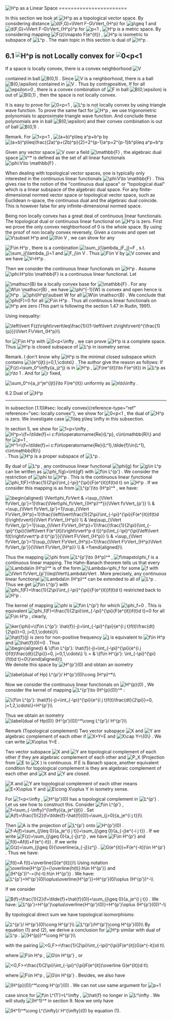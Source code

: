 
<img src="https://www.zhihu.com/equation?tex=H^p" alt="H^p" class="ee_img tr_noresize" eeimg="1">
 as a Linear Space
=======================

In this section we look at 
<img src="https://www.zhihu.com/equation?tex=H^p" alt="H^p" class="ee_img tr_noresize" eeimg="1">
 as a topological vector space. By
considering distance 
<img src="https://www.zhihu.com/equation?tex=d(F,G)=\lVert F-G\rVert_{H^p}" alt="d(F,G)=\lVert F-G\rVert_{H^p}" class="ee_img tr_noresize" eeimg="1">
 for 
<img src="https://www.zhihu.com/equation?tex=p\geq 1" alt="p\geq 1" class="ee_img tr_noresize" eeimg="1">
 and
<img src="https://www.zhihu.com/equation?tex=d(F,G)=\lVert F-G\rVert_{H^p}^p" alt="d(F,G)=\lVert F-G\rVert_{H^p}^p" class="ee_img tr_noresize" eeimg="1">
 for 
<img src="https://www.zhihu.com/equation?tex=p<1" alt="p<1" class="ee_img tr_noresize" eeimg="1">
, 
<img src="https://www.zhihu.com/equation?tex=H^p" alt="H^p" class="ee_img tr_noresize" eeimg="1">
 is a metric space. By
considering mapping 
<img src="https://www.zhihu.com/equation?tex=F(z)\mapsto F(e^{it})" alt="F(z)\mapsto F(e^{it})" class="ee_img tr_noresize" eeimg="1">
, 
<img src="https://www.zhihu.com/equation?tex=H^p" alt="H^p" class="ee_img tr_noresize" eeimg="1">
 is isometric to
subspace of 
<img src="https://www.zhihu.com/equation?tex=L^p" alt="L^p" class="ee_img tr_noresize" eeimg="1">
. The main topic in this section is dual of 
<img src="https://www.zhihu.com/equation?tex=H^p" alt="H^p" class="ee_img tr_noresize" eeimg="1">
.


6.1 <img src="https://www.zhihu.com/equation?tex=H^p" alt="H^p" class="ee_img tr_noresize" eeimg="1">
 is not Locally convex for 
<img src="https://www.zhihu.com/equation?tex=0<p<1" alt="0<p<1" class="ee_img tr_noresize" eeimg="1">
---------------------------------------

If a space is locally convex, there is a convex neighborhood 
<img src="https://www.zhihu.com/equation?tex=V" alt="V" class="ee_img tr_noresize" eeimg="1">

contained in ball 
<img src="https://www.zhihu.com/equation?tex=B(0,1)" alt="B(0,1)" class="ee_img tr_noresize" eeimg="1">
. Since 
<img src="https://www.zhihu.com/equation?tex=V" alt="V" class="ee_img tr_noresize" eeimg="1">
 is a neighborhood, there is a ball
<img src="https://www.zhihu.com/equation?tex=B(0,\epsilon)" alt="B(0,\epsilon)" class="ee_img tr_noresize" eeimg="1">
 contained in 
<img src="https://www.zhihu.com/equation?tex=V" alt="V" class="ee_img tr_noresize" eeimg="1">
. Thus by contrapositive, If for all
<img src="https://www.zhihu.com/equation?tex=\epsilon>0" alt="\epsilon>0" class="ee_img tr_noresize" eeimg="1">
, there is a convex combination of 
<img src="https://www.zhihu.com/equation?tex=F" alt="F" class="ee_img tr_noresize" eeimg="1">
 in ball
<img src="https://www.zhihu.com/equation?tex=B(0,\epsilon)" alt="B(0,\epsilon)" class="ee_img tr_noresize" eeimg="1">
 is out of 
<img src="https://www.zhihu.com/equation?tex=B(0,1)" alt="B(0,1)" class="ee_img tr_noresize" eeimg="1">
, then the space is not locally
convex.

It is easy to prove for 
<img src="https://www.zhihu.com/equation?tex=0<p<1" alt="0<p<1" class="ee_img tr_noresize" eeimg="1">
, 
<img src="https://www.zhihu.com/equation?tex=L^p" alt="L^p" class="ee_img tr_noresize" eeimg="1">
 is not locally convex by using
triangle wave function. To prove the same fact for 
<img src="https://www.zhihu.com/equation?tex=H^p" alt="H^p" class="ee_img tr_noresize" eeimg="1">
, we use
trigonometric polynomials to approximate triangle wave function. And
conclude these polynomials are in ball 
<img src="https://www.zhihu.com/equation?tex=B(0,\epsilon)" alt="B(0,\epsilon)" class="ee_img tr_noresize" eeimg="1">
 and their convex
combination is out of ball 
<img src="https://www.zhihu.com/equation?tex=B(0,1)" alt="B(0,1)" class="ee_img tr_noresize" eeimg="1">
.

Remark. For 
<img src="https://www.zhihu.com/equation?tex=1<p<1" alt="1<p<1" class="ee_img tr_noresize" eeimg="1">
, 
<img src="https://www.zhihu.com/equation?tex=(a+b)^p\leq a^p+b^p" alt="(a+b)^p\leq a^p+b^p" class="ee_img tr_noresize" eeimg="1">
 by
<img src="https://www.zhihu.com/equation?tex=(a+b)^p\leq\frac{(2a)^p+(2b)^p}{2}=2^{p-1}a^p+2^{p-1}b^p\leq a^p+b^p" alt="(a+b)^p\leq\frac{(2a)^p+(2b)^p}{2}=2^{p-1}a^p+2^{p-1}b^p\leq a^p+b^p" class="ee_img tr_noresize" eeimg="1">


Given any vector space 
<img src="https://www.zhihu.com/equation?tex=V" alt="V" class="ee_img tr_noresize" eeimg="1">
 over a field 
<img src="https://www.zhihu.com/equation?tex=\mathbb{F}" alt="\mathbb{F}" class="ee_img tr_noresize" eeimg="1">
, the algebraic dual
space 
<img src="https://www.zhihu.com/equation?tex=V^*" alt="V^*" class="ee_img tr_noresize" eeimg="1">
 is defined as the set of all linear functionals
<img src="https://www.zhihu.com/equation?tex=\phi:V\to \mathbb{F}" alt="\phi:V\to \mathbb{F}" class="ee_img tr_noresize" eeimg="1">
.

When dealing with topological vector spaces, one is typically only
interested in the continuous linear functionals 
<img src="https://www.zhihu.com/equation?tex=\phi:V\to \mathbb{F}" alt="\phi:V\to \mathbb{F}" class="ee_img tr_noresize" eeimg="1">
.
This gives rise to the notion of the \"continuous dual space\" or
\"topological dual\" which is a linear subspace of the algebraic dual
space. For any finite-dimensional normed vector space or topological
vector space, such as Euclidean n-space, the continuous dual and the
algebraic dual coincide. This is however false for any
infinite-dimensional normed space.

Being non locally convex has a great deal of continuous linear
functionals. The topological dual or continuous linear functional on
<img src="https://www.zhihu.com/equation?tex=H^p" alt="H^p" class="ee_img tr_noresize" eeimg="1">
 is zero. First we prove the only convex neighborhood of 0 is the
whole space. By using the proof of non locally convex reversely, Given a
convex and open set 
<img src="https://www.zhihu.com/equation?tex=V\subset H^p" alt="V\subset H^p" class="ee_img tr_noresize" eeimg="1">
 and 
<img src="https://www.zhihu.com/equation?tex=0\in V" alt="0\in V" class="ee_img tr_noresize" eeimg="1">
, we can show for any

<img src="https://www.zhihu.com/equation?tex=F\in H^p" alt="F\in H^p" class="ee_img tr_noresize" eeimg="1">
, there is a combination 
<img src="https://www.zhihu.com/equation?tex=\sum_j{\lambda_jF_j}=F" alt="\sum_j{\lambda_jF_j}=F" class="ee_img tr_noresize" eeimg="1">
, s.t.

<img src="https://www.zhihu.com/equation?tex=\sum_j{\lambda_j}=1" alt="\sum_j{\lambda_j}=1" class="ee_img tr_noresize" eeimg="1">
 and 
<img src="https://www.zhihu.com/equation?tex=F_j\in V" alt="F_j\in V" class="ee_img tr_noresize" eeimg="1">
. Thus 
<img src="https://www.zhihu.com/equation?tex=F\in V" alt="F\in V" class="ee_img tr_noresize" eeimg="1">
 by 
<img src="https://www.zhihu.com/equation?tex=V" alt="V" class="ee_img tr_noresize" eeimg="1">
 convex and we
have 
<img src="https://www.zhihu.com/equation?tex=V=H^p" alt="V=H^p" class="ee_img tr_noresize" eeimg="1">
.

Then we consider the continuous linear functionals on 
<img src="https://www.zhihu.com/equation?tex=H^p" alt="H^p" class="ee_img tr_noresize" eeimg="1">
. Assume
<img src="https://www.zhihu.com/equation?tex=\phi:H^p\to \mathbb{F}" alt="\phi:H^p\to \mathbb{F}" class="ee_img tr_noresize" eeimg="1">
 is a continuous linear functional. Let

<img src="https://www.zhihu.com/equation?tex=\mathscr{B}" alt="\mathscr{B}" class="ee_img tr_noresize" eeimg="1">
 be a locally convex base for 
<img src="https://www.zhihu.com/equation?tex=\mathbb{F}" alt="\mathbb{F}" class="ee_img tr_noresize" eeimg="1">
. For any

<img src="https://www.zhihu.com/equation?tex=W\in \mathscr{B}" alt="W\in \mathscr{B}" class="ee_img tr_noresize" eeimg="1">
, we have 
<img src="https://www.zhihu.com/equation?tex=\phi^{-1}(W)" alt="\phi^{-1}(W)" class="ee_img tr_noresize" eeimg="1">
 is convex and open hence is

<img src="https://www.zhihu.com/equation?tex=H^p" alt="H^p" class="ee_img tr_noresize" eeimg="1">
. 
<img src="https://www.zhihu.com/equation?tex=\phi(H^p)\subset W" alt="\phi(H^p)\subset W" class="ee_img tr_noresize" eeimg="1">
 for all 
<img src="https://www.zhihu.com/equation?tex=W\in \mathscr{B}" alt="W\in \mathscr{B}" class="ee_img tr_noresize" eeimg="1">
. We conclude that

<img src="https://www.zhihu.com/equation?tex=\phi(F)=0" alt="\phi(F)=0" class="ee_img tr_noresize" eeimg="1">
 for all 
<img src="https://www.zhihu.com/equation?tex=F\in H^p" alt="F\in H^p" class="ee_img tr_noresize" eeimg="1">
. Thus all continuous linear functionals
on 
<img src="https://www.zhihu.com/equation?tex=H^p" alt="H^p" class="ee_img tr_noresize" eeimg="1">
 are zero (This part is following the section 1.47 in Rudin,
1991).

Using inequality:

<img src="https://www.zhihu.com/equation?tex=\left\lvert F(z)\right\rvert\leq\frac{1}{(1-\left\lvert z\right\rvert)^{\frac{1}{p}}}\lVert F\rVert_{H^p}\\" alt="\left\lvert F(z)\right\rvert\leq\frac{1}{(1-\left\lvert z\right\rvert)^{\frac{1}{p}}}\lVert F\rVert_{H^p}\\" class="ee_img tr_noresize" eeimg="1">

for 
<img src="https://www.zhihu.com/equation?tex=F\in H^p" alt="F\in H^p" class="ee_img tr_noresize" eeimg="1">
 with 
<img src="https://www.zhihu.com/equation?tex=0<p<\infty" alt="0<p<\infty" class="ee_img tr_noresize" eeimg="1">
, we can prove 
<img src="https://www.zhihu.com/equation?tex=H^p" alt="H^p" class="ee_img tr_noresize" eeimg="1">
 is a complete
space. Thus 
<img src="https://www.zhihu.com/equation?tex=H^p" alt="H^p" class="ee_img tr_noresize" eeimg="1">
 is closed subspace of 
<img src="https://www.zhihu.com/equation?tex=L^p" alt="L^p" class="ee_img tr_noresize" eeimg="1">
 in isometry sense.

Remark. I don't know why 
<img src="https://www.zhihu.com/equation?tex=H^p" alt="H^p" class="ee_img tr_noresize" eeimg="1">
 is the minimal closed subspace which contains
<img src="https://www.zhihu.com/equation?tex=\{e^{ijt}:j=0,1,\cdots\}" alt="\{e^{ijt}:j=0,1,\cdots\}" class="ee_img tr_noresize" eeimg="1">
. The author give the reason as follows: If
<img src="https://www.zhihu.com/equation?tex=F(z)=\sum_0^\infty{a_jz^j}" alt="F(z)=\sum_0^\infty{a_jz^j}" class="ee_img tr_noresize" eeimg="1">
 is in 
<img src="https://www.zhihu.com/equation?tex=H^p" alt="H^p" class="ee_img tr_noresize" eeimg="1">
, 
<img src="https://www.zhihu.com/equation?tex=F(re^{it})\to F(e^{it})" alt="F(re^{it})\to F(e^{it})" class="ee_img tr_noresize" eeimg="1">
 in
<img src="https://www.zhihu.com/equation?tex=L^p" alt="L^p" class="ee_img tr_noresize" eeimg="1">
 as 
<img src="https://www.zhihu.com/equation?tex=r\to 1" alt="r\to 1" class="ee_img tr_noresize" eeimg="1">
. And for 
<img src="https://www.zhihu.com/equation?tex=r" alt="r" class="ee_img tr_noresize" eeimg="1">
 fixed,

<img src="https://www.zhihu.com/equation?tex=\sum_0^n{a_jr^je^{ijt}}\to F(re^{it})" alt="\sum_0^n{a_jr^je^{ijt}}\to F(re^{it})" class="ee_img tr_noresize" eeimg="1">
 uniformly as 
<img src="https://www.zhihu.com/equation?tex=n\to\infty" alt="n\to\infty" class="ee_img tr_noresize" eeimg="1">
.

6.2 Dual of 
<img src="https://www.zhihu.com/equation?tex=H^p" alt="H^p" class="ee_img tr_noresize" eeimg="1">

-------------

In subsection [1.1](#sec: locally convex){reference-type="ref"
reference="sec: locally convex"}, we show for 
<img src="https://www.zhihu.com/equation?tex=0<p<1" alt="0<p<1" class="ee_img tr_noresize" eeimg="1">
, the dual of 
<img src="https://www.zhihu.com/equation?tex=H^p" alt="H^p" class="ee_img tr_noresize" eeimg="1">
is zero. We investigate case 
<img src="https://www.zhihu.com/equation?tex=1\leq p\leq \infty" alt="1\leq p\leq \infty" class="ee_img tr_noresize" eeimg="1">
 in this subsection.

In section 5, we show for 
<img src="https://www.zhihu.com/equation?tex=1<p<\infty" alt="1<p<\infty" class="ee_img tr_noresize" eeimg="1">
,
<img src="https://www.zhihu.com/equation?tex=H^p=\{f+i\tilde{f}+i c:f\in\operatorname{Re}{L^p}, c\in\mathbb{R}\}" alt="H^p=\{f+i\tilde{f}+i c:f\in\operatorname{Re}{L^p}, c\in\mathbb{R}\}" class="ee_img tr_noresize" eeimg="1">
and for 
<img src="https://www.zhihu.com/equation?tex=p=1" alt="p=1" class="ee_img tr_noresize" eeimg="1">
,
<img src="https://www.zhihu.com/equation?tex=H^1=\{f+i\tilde{f}+i c:f\in\operatorname{Re}{L^1},\tilde{f}\in{L^1}, c\in\mathbb{R}\}" alt="H^1=\{f+i\tilde{f}+i c:f\in\operatorname{Re}{L^1},\tilde{f}\in{L^1}, c\in\mathbb{R}\}" class="ee_img tr_noresize" eeimg="1">
.
Thus 
<img src="https://www.zhihu.com/equation?tex=H^p" alt="H^p" class="ee_img tr_noresize" eeimg="1">
 is a proper subspace of 
<img src="https://www.zhihu.com/equation?tex=L^p" alt="L^p" class="ee_img tr_noresize" eeimg="1">
.

By dual of 
<img src="https://www.zhihu.com/equation?tex=L^p" alt="L^p" class="ee_img tr_noresize" eeimg="1">
, any continuous linear functional 
<img src="https://www.zhihu.com/equation?tex=\phi(g)" alt="\phi(g)" class="ee_img tr_noresize" eeimg="1">
 for
<img src="https://www.zhihu.com/equation?tex=g\in L^p" alt="g\in L^p" class="ee_img tr_noresize" eeimg="1">
 can be written as 
<img src="https://www.zhihu.com/equation?tex=\phi_f(g)=\int{gf}" alt="\phi_f(g)=\int{gf}" class="ee_img tr_noresize" eeimg="1">
 with 
<img src="https://www.zhihu.com/equation?tex=f\in L^{p'}" alt="f\in L^{p'}" class="ee_img tr_noresize" eeimg="1">
. We
consider the restriction of 
<img src="https://www.zhihu.com/equation?tex=\phi" alt="\phi" class="ee_img tr_noresize" eeimg="1">
 to 
<img src="https://www.zhihu.com/equation?tex=H^p" alt="H^p" class="ee_img tr_noresize" eeimg="1">
. This is the continuous
linear functional
<img src="https://www.zhihu.com/equation?tex=\phi_f(F)=\frac{1}{2\pi}\int_{-\pi}^{\pi}{F(e^{it})f(t)d t}" alt="\phi_f(F)=\frac{1}{2\pi}\int_{-\pi}^{\pi}{F(e^{it})f(t)d t}" class="ee_img tr_noresize" eeimg="1">
 on 
<img src="https://www.zhihu.com/equation?tex=H^p" alt="H^p" class="ee_img tr_noresize" eeimg="1">
.
If we consider this mapping is as from 
<img src="https://www.zhihu.com/equation?tex=L^{p'}\to (H^p)^*" alt="L^{p'}\to (H^p)^*" class="ee_img tr_noresize" eeimg="1">
, we have:

<img src="https://www.zhihu.com/equation?tex=\begin{aligned}
    \lVert\phi_f\rVert & =\sup_{\lVert f\rVert_{p'}=1}\frac{\lVert\phi_f\rVert_{(H^p)^*}}{\lVert f\rVert_{p'}}                                                                                                       \\
                  & =\sup_{\lVert f\rVert_{p'}=1}\sup_{\lVert F\rVert_{H^p}=1}\frac{\left\lvert\frac{1}{2\pi}\int_{-\pi}^{\pi}{F(e^{it})f(t)d t}\right\rvert}{\lVert F\rVert_{H^p}}                                               \\
                  & \leq\sup_{\lVert f\rVert_{p'}=1}\sup_{\lVert F\rVert_{H^p}=1}\frac{\frac{1}{2\pi}(\int_{-\pi}^{\pi}{\left\lvert F(e^{it})\right\rvert^p d t})^p(\int_{-\pi}^{\pi}\left\lvert f(t)\right\rvert^p d t)^{p'}}{\lVert F\rVert_{H^p}} \\
                  & =\sup_{\lVert f\rVert_{p'}=1}\sup_{\lVert F\rVert_{H^p}=1}\frac{\lVert F\rVert_{H^p}\lVert f\rVert_{p'}}{\lVert F\rVert_{H^p}}                                                                           \\
                  & =1\end{aligned}\\" alt="\begin{aligned}
    \lVert\phi_f\rVert & =\sup_{\lVert f\rVert_{p'}=1}\frac{\lVert\phi_f\rVert_{(H^p)^*}}{\lVert f\rVert_{p'}}                                                                                                       \\
                  & =\sup_{\lVert f\rVert_{p'}=1}\sup_{\lVert F\rVert_{H^p}=1}\frac{\left\lvert\frac{1}{2\pi}\int_{-\pi}^{\pi}{F(e^{it})f(t)d t}\right\rvert}{\lVert F\rVert_{H^p}}                                               \\
                  & \leq\sup_{\lVert f\rVert_{p'}=1}\sup_{\lVert F\rVert_{H^p}=1}\frac{\frac{1}{2\pi}(\int_{-\pi}^{\pi}{\left\lvert F(e^{it})\right\rvert^p d t})^p(\int_{-\pi}^{\pi}\left\lvert f(t)\right\rvert^p d t)^{p'}}{\lVert F\rVert_{H^p}} \\
                  & =\sup_{\lVert f\rVert_{p'}=1}\sup_{\lVert F\rVert_{H^p}=1}\frac{\lVert F\rVert_{H^p}\lVert f\rVert_{p'}}{\lVert F\rVert_{H^p}}                                                                           \\
                  & =1\end{aligned}\\" class="ee_img tr_noresize" eeimg="1">
 
 Thus the mapping 
<img src="https://www.zhihu.com/equation?tex=\phi" alt="\phi" class="ee_img tr_noresize" eeimg="1">
 from
<img src="https://www.zhihu.com/equation?tex=L^{p'}\to (H^p)^*" alt="L^{p'}\to (H^p)^*" class="ee_img tr_noresize" eeimg="1">
, 
<img src="https://www.zhihu.com/equation?tex=f\mapsto\phi_f" alt="f\mapsto\phi_f" class="ee_img tr_noresize" eeimg="1">
 is a continuous linear mapping.
The Hahn-Banach theorem tells us that every 
<img src="https://www.zhihu.com/equation?tex=\Lambda\in (H^p)^*" alt="\Lambda\in (H^p)^*" class="ee_img tr_noresize" eeimg="1">
 is of
the form 
<img src="https://www.zhihu.com/equation?tex=\Lambda=\phi_f" alt="\Lambda=\phi_f" class="ee_img tr_noresize" eeimg="1">
 for some 
<img src="https://www.zhihu.com/equation?tex=f" alt="f" class="ee_img tr_noresize" eeimg="1">
 with
<img src="https://www.zhihu.com/equation?tex=\lVert f\rVert_{p'}\leq\lVert\Lambda\rVert" alt="\lVert f\rVert_{p'}\leq\lVert\Lambda\rVert" class="ee_img tr_noresize" eeimg="1">
. More precisely, any
continuous linear functional 
<img src="https://www.zhihu.com/equation?tex=\Lambda\in (H^p)^*" alt="\Lambda\in (H^p)^*" class="ee_img tr_noresize" eeimg="1">
 can be extended to all
of 
<img src="https://www.zhihu.com/equation?tex=L^p" alt="L^p" class="ee_img tr_noresize" eeimg="1">
. Thus we get 
<img src="https://www.zhihu.com/equation?tex=f\in L^{p'}" alt="f\in L^{p'}" class="ee_img tr_noresize" eeimg="1">
 with
<img src="https://www.zhihu.com/equation?tex=\phi_f(F)=\frac{1}{2\pi}\int_{-\pi}^{\pi}{F(e^{it})f(t)d t}" alt="\phi_f(F)=\frac{1}{2\pi}\int_{-\pi}^{\pi}{F(e^{it})f(t)d t}" class="ee_img tr_noresize" eeimg="1">
 restricted
back to 
<img src="https://www.zhihu.com/equation?tex=H^p" alt="H^p" class="ee_img tr_noresize" eeimg="1">
.

The kernel of mapping 
<img src="https://www.zhihu.com/equation?tex=\phi" alt="\phi" class="ee_img tr_noresize" eeimg="1">
 is 
<img src="https://www.zhihu.com/equation?tex=f\in  L^{p'}" alt="f\in  L^{p'}" class="ee_img tr_noresize" eeimg="1">
 for which 
<img src="https://www.zhihu.com/equation?tex=\phi_f=0" alt="\phi_f=0" class="ee_img tr_noresize" eeimg="1">
.
This is equivalent
<img src="https://www.zhihu.com/equation?tex=\phi_f(F)=\frac{1}{2\pi}\int_{-\pi}^{\pi}{F(e^{it})f(t)d t}=0" alt="\phi_f(F)=\frac{1}{2\pi}\int_{-\pi}^{\pi}{F(e^{it})f(t)d t}=0" class="ee_img tr_noresize" eeimg="1">
 for all
<img src="https://www.zhihu.com/equation?tex=F\in H^p" alt="F\in H^p" class="ee_img tr_noresize" eeimg="1">
, clearly,

<img src="https://www.zhihu.com/equation?tex=\ker{\phi}=\{f\in L^{p'}: \hat{f}(-j)=\int_{-\pi}^{\pi}{e^{i j t}f(t)\frac{dt}{2\pi}}=0, j=0,1,\cdots\}\\" alt="\ker{\phi}=\{f\in L^{p'}: \hat{f}(-j)=\int_{-\pi}^{\pi}{e^{i j t}f(t)\frac{dt}{2\pi}}=0, j=0,1,\cdots\}\\" class="ee_img tr_noresize" eeimg="1">


<img src="https://www.zhihu.com/equation?tex=\hat{f}(j)" alt="\hat{f}(j)" class="ee_img tr_noresize" eeimg="1">
 is zero for non-positive frequency 
<img src="https://www.zhihu.com/equation?tex=j" alt="j" class="ee_img tr_noresize" eeimg="1">
 is equivalent to

<img src="https://www.zhihu.com/equation?tex=f\in H^p" alt="f\in H^p" class="ee_img tr_noresize" eeimg="1">
 and 
<img src="https://www.zhihu.com/equation?tex=\hat{f}(0)=0" alt="\hat{f}(0)=0" class="ee_img tr_noresize" eeimg="1">
. Thus 
<img src="https://www.zhihu.com/equation?tex=\begin{aligned}
      & \{f\in L^{p'}: \hat{f}(-j)=\int_{-\pi}^{\pi}{e^{i j t}f(t)\frac{dt}{2\pi}}=0, j=0,1,\cdots\} \\
    = & \{f\in H^{p'}: \int_{-\pi}^{\pi}{f(t)d t}=0\}\end{aligned}\\" alt="\begin{aligned}
      & \{f\in L^{p'}: \hat{f}(-j)=\int_{-\pi}^{\pi}{e^{i j t}f(t)\frac{dt}{2\pi}}=0, j=0,1,\cdots\} \\
    = & \{f\in H^{p'}: \int_{-\pi}^{\pi}{f(t)d t}=0\}\end{aligned}\\" class="ee_img tr_noresize" eeimg="1">
 We
denote this space by 
<img src="https://www.zhihu.com/equation?tex=H^{p'}(0)" alt="H^{p'}(0)" class="ee_img tr_noresize" eeimg="1">
 and obtain an isometry

<img src="https://www.zhihu.com/equation?tex=\label{dual of Hp}
    L^{p'}/ H^{p'}(0)\cong (H^p)^*\\" alt="\label{dual of Hp}
    L^{p'}/ H^{p'}(0)\cong (H^p)^*\\" class="ee_img tr_noresize" eeimg="1">
 
 Now we consider the continuous
linear functionals on 
<img src="https://www.zhihu.com/equation?tex=H^{p}(0)" alt="H^{p}(0)" class="ee_img tr_noresize" eeimg="1">
, We consider the kernel of mapping
<img src="https://www.zhihu.com/equation?tex=L^{p'}\to (H^{p}(0))^*" alt="L^{p'}\to (H^{p}(0))^*" class="ee_img tr_noresize" eeimg="1">
:

<img src="https://www.zhihu.com/equation?tex=\{f\in L^{p'}: \hat{f}(-j)=\int_{-\pi}^{\pi}{e^{i j t}f(t)\frac{dt}{2\pi}}=0, j=1,2,\cdots\}=H^{p'}\\" alt="\{f\in L^{p'}: \hat{f}(-j)=\int_{-\pi}^{\pi}{e^{i j t}f(t)\frac{dt}{2\pi}}=0, j=1,2,\cdots\}=H^{p'}\\" class="ee_img tr_noresize" eeimg="1">

Thus we obtain an isometry 
<img src="https://www.zhihu.com/equation?tex=\label{dual of Hp(0)}
    (H^{p'}(0))^*\cong L^{p'}/ H^{p'}\\" alt="\label{dual of Hp(0)}
    (H^{p'}(0))^*\cong L^{p'}/ H^{p'}\\" class="ee_img tr_noresize" eeimg="1">


Remark (Topological complement) Two vector subspace 
<img src="https://www.zhihu.com/equation?tex=X" alt="X" class="ee_img tr_noresize" eeimg="1">
 and 
<img src="https://www.zhihu.com/equation?tex=Y" alt="Y" class="ee_img tr_noresize" eeimg="1">
 are algebraic complement of each other
if 
<img src="https://www.zhihu.com/equation?tex=X+Y=E" alt="X+Y=E" class="ee_img tr_noresize" eeimg="1">
 and 
<img src="https://www.zhihu.com/equation?tex=X\cap Y=\{0\}" alt="X\cap Y=\{0\}" class="ee_img tr_noresize" eeimg="1">
. We can write 
<img src="https://www.zhihu.com/equation?tex=X\oplus Y=E" alt="X\oplus Y=E" class="ee_img tr_noresize" eeimg="1">
.

Two vector subspace 
<img src="https://www.zhihu.com/equation?tex=X" alt="X" class="ee_img tr_noresize" eeimg="1">
 and 
<img src="https://www.zhihu.com/equation?tex=Y" alt="Y" class="ee_img tr_noresize" eeimg="1">
 are topological complement of each other
if they are algebraic complement of each other and 
<img src="https://www.zhihu.com/equation?tex=P_X" alt="P_X" class="ee_img tr_noresize" eeimg="1">
 (Projection
from 
<img src="https://www.zhihu.com/equation?tex=E" alt="E" class="ee_img tr_noresize" eeimg="1">
 to 
<img src="https://www.zhihu.com/equation?tex=X" alt="X" class="ee_img tr_noresize" eeimg="1">
) is continuous. If E is Banach space, another equivalent
condition for topological complement is they are algebraic complement of
each other and 
<img src="https://www.zhihu.com/equation?tex=X" alt="X" class="ee_img tr_noresize" eeimg="1">
 and 
<img src="https://www.zhihu.com/equation?tex=Y" alt="Y" class="ee_img tr_noresize" eeimg="1">
 are closed.


<img src="https://www.zhihu.com/equation?tex=X" alt="X" class="ee_img tr_noresize" eeimg="1">
 and 
<img src="https://www.zhihu.com/equation?tex=Y" alt="Y" class="ee_img tr_noresize" eeimg="1">
 are topological complement of each other means 
<img src="https://www.zhihu.com/equation?tex=E=X\oplus Y" alt="E=X\oplus Y" class="ee_img tr_noresize" eeimg="1">
and 
<img src="https://www.zhihu.com/equation?tex=E\cong X\oplus Y" alt="E\cong X\oplus Y" class="ee_img tr_noresize" eeimg="1">
 in isometry sense.

For 
<img src="https://www.zhihu.com/equation?tex=1<p<\infty" alt="1<p<\infty" class="ee_img tr_noresize" eeimg="1">
, 
<img src="https://www.zhihu.com/equation?tex=H^{p'}(0)" alt="H^{p'}(0)" class="ee_img tr_noresize" eeimg="1">
 has a topological complement in 
<img src="https://www.zhihu.com/equation?tex=L^{p'}" alt="L^{p'}" class="ee_img tr_noresize" eeimg="1">
.
Let us see how to construct this. Consider 
<img src="https://www.zhihu.com/equation?tex=f\in L^{p'}" alt="f\in L^{p'}" class="ee_img tr_noresize" eeimg="1">
,
<img src="https://www.zhihu.com/equation?tex=f=\sum_{-\infty}^{\infty}{a_je^{ijt}}" alt="f=\sum_{-\infty}^{\infty}{a_je^{ijt}}" class="ee_img tr_noresize" eeimg="1">
. Set
<img src="https://www.zhihu.com/equation?tex=A(f)=\frac{1}{2}(f+\tilde{f}-\hat{f}(0))=\sum_{j>0}{a_je^{i j t}}\\" alt="A(f)=\frac{1}{2}(f+\tilde{f}-\hat{f}(0))=\sum_{j>0}{a_je^{i j t}}\\" class="ee_img tr_noresize" eeimg="1">

Then 
<img src="https://www.zhihu.com/equation?tex=A" alt="A" class="ee_img tr_noresize" eeimg="1">
 is the projection of 
<img src="https://www.zhihu.com/equation?tex=L^{p'}" alt="L^{p'}" class="ee_img tr_noresize" eeimg="1">
 onto 
<img src="https://www.zhihu.com/equation?tex=H^{p'}(0)" alt="H^{p'}(0)" class="ee_img tr_noresize" eeimg="1">
.
<img src="https://www.zhihu.com/equation?tex=f-A(f)=\sum_{j\leq 0}{a_je^{i j t}}=\sum_{j\geq 0}{a_{-j}e^{-i j t}}" alt="f-A(f)=\sum_{j\leq 0}{a_je^{i j t}}=\sum_{j\geq 0}{a_{-j}e^{-i j t}}" class="ee_img tr_noresize" eeimg="1">
.
If we write 
<img src="https://www.zhihu.com/equation?tex=F(z)=\sum_{j\geq 0}{a_{-j}z^j}" alt="F(z)=\sum_{j\geq 0}{a_{-j}z^j}" class="ee_img tr_noresize" eeimg="1">
, we have 
<img src="https://www.zhihu.com/equation?tex=F\in H^{p'}" alt="F\in H^{p'}" class="ee_img tr_noresize" eeimg="1">
 and
<img src="https://www.zhihu.com/equation?tex=f(t)=Af(t)+F(e^{-it})" alt="f(t)=Af(t)+F(e^{-it})" class="ee_img tr_noresize" eeimg="1">
. If we write
<img src="https://www.zhihu.com/equation?tex=G(z)=\sum_{j\geq 0}{\overline{a_{-j}}z^j}" alt="G(z)=\sum_{j\geq 0}{\overline{a_{-j}}z^j}" class="ee_img tr_noresize" eeimg="1">
.
<img src="https://www.zhihu.com/equation?tex=G(e^{it})=F(e^{-it})\in H^{p'}" alt="G(e^{it})=F(e^{-it})\in H^{p'}" class="ee_img tr_noresize" eeimg="1">
. Thus we have:

<img src="https://www.zhihu.com/equation?tex=f(t)=A f(t)+\overline{G(e^{it})}\\" alt="f(t)=A f(t)+\overline{G(e^{it})}\\" class="ee_img tr_noresize" eeimg="1">
 Using notation
<img src="https://www.zhihu.com/equation?tex=\overline{H^{p'}}={\overline{h(t)}:h\in H^{p'}}" alt="\overline{H^{p'}}={\overline{h(t)}:h\in H^{p'}}" class="ee_img tr_noresize" eeimg="1">
 and
<img src="https://www.zhihu.com/equation?tex=(H^{p'})^-={h(-t):h\in H^{p'}}" alt="(H^{p'})^-={h(-t):h\in H^{p'}}" class="ee_img tr_noresize" eeimg="1">
. We have:

<img src="https://www.zhihu.com/equation?tex=L^{p'}=H^{p'}(0)\oplus\overline{H^{p'}}=H^{p'}(0)\oplus (H^{p'})^-\\" alt="L^{p'}=H^{p'}(0)\oplus\overline{H^{p'}}=H^{p'}(0)\oplus (H^{p'})^-\\" class="ee_img tr_noresize" eeimg="1">

If we consider

<img src="https://www.zhihu.com/equation?tex=B(f)=\frac{1}{2}(f+\tilde{f}+\hat{f}(0))=\sum_{j\geq 0}{a_je^{i j t}}" alt="B(f)=\frac{1}{2}(f+\tilde{f}+\hat{f}(0))=\sum_{j\geq 0}{a_je^{i j t}}" class="ee_img tr_noresize" eeimg="1">
.
We have:

<img src="https://www.zhihu.com/equation?tex=L^{p'}=H^{p'}\oplus\overline{H^{p'}(0)}=H^{p'}\oplus (H^{p'}(0))^-\\" alt="L^{p'}=H^{p'}\oplus\overline{H^{p'}(0)}=H^{p'}\oplus (H^{p'}(0))^-\\" class="ee_img tr_noresize" eeimg="1">

By topological direct sum we have topological isomorphisms:

<img src="https://www.zhihu.com/equation?tex=L^{p'}/ H^{p'}(0)\cong H^{p'}\\" alt="L^{p'}/ H^{p'}(0)\cong H^{p'}\\" class="ee_img tr_noresize" eeimg="1">
 
<img src="https://www.zhihu.com/equation?tex=L^{p'}/H^{p'}\cong H^{p'}(0)\\" alt="L^{p'}/H^{p'}\cong H^{p'}(0)\\" class="ee_img tr_noresize" eeimg="1">
 By
equation (1) and
(2), we derive a conclusion for 
<img src="https://www.zhihu.com/equation?tex=H^p" alt="H^p" class="ee_img tr_noresize" eeimg="1">
 similar
with dual of 
<img src="https://www.zhihu.com/equation?tex=L^p" alt="L^p" class="ee_img tr_noresize" eeimg="1">
. 
<img src="https://www.zhihu.com/equation?tex=(H^{p})^*\cong H^{p'}\\" alt="(H^{p})^*\cong H^{p'}\\" class="ee_img tr_noresize" eeimg="1">
 
 with the pairing
<img src="https://www.zhihu.com/equation?tex=<G,F>=\frac{1}{2\pi}\int_{-\pi}^{\pi}F(e^{it})G(e^{-it})d t\\" alt="<G,F>=\frac{1}{2\pi}\int_{-\pi}^{\pi}F(e^{it})G(e^{-it})d t\\" class="ee_img tr_noresize" eeimg="1">

where
<img src="https://www.zhihu.com/equation?tex=F\in H^p" alt="F\in H^p" class="ee_img tr_noresize" eeimg="1">
, 
<img src="https://www.zhihu.com/equation?tex=G\in H^{p'}" alt="G\in H^{p'}" class="ee_img tr_noresize" eeimg="1">
, or

<img src="https://www.zhihu.com/equation?tex=<G,F>=\frac{1}{2\pi}\int_{-\pi}^{\pi}F(e^{it})\overline G(e^{it})d t\\" alt="<G,F>=\frac{1}{2\pi}\int_{-\pi}^{\pi}F(e^{it})\overline G(e^{it})d t\\" class="ee_img tr_noresize" eeimg="1">

where
<img src="https://www.zhihu.com/equation?tex=F\in H^p" alt="F\in H^p" class="ee_img tr_noresize" eeimg="1">
, 
<img src="https://www.zhihu.com/equation?tex=G\in H^{p'}" alt="G\in H^{p'}" class="ee_img tr_noresize" eeimg="1">
. Besides, we also have

<img src="https://www.zhihu.com/equation?tex=(H^{p}(0))^*\cong H^{p'}(0)" alt="(H^{p}(0))^*\cong H^{p'}(0)" class="ee_img tr_noresize" eeimg="1">
. We can not use same argument for 
<img src="https://www.zhihu.com/equation?tex=p=1" alt="p=1" class="ee_img tr_noresize" eeimg="1">

case since for 
<img src="https://www.zhihu.com/equation?tex=f\in L^{1'}=L^\infty" alt="f\in L^{1'}=L^\infty" class="ee_img tr_noresize" eeimg="1">
, 
<img src="https://www.zhihu.com/equation?tex=\hat{f}" alt="\hat{f}" class="ee_img tr_noresize" eeimg="1">
 no longer in
<img src="https://www.zhihu.com/equation?tex=L^\infty" alt="L^\infty" class="ee_img tr_noresize" eeimg="1">
. We will study 
<img src="https://www.zhihu.com/equation?tex=(H^1)^*" alt="(H^1)^*" class="ee_img tr_noresize" eeimg="1">
 in section 9. Now we only have

<img src="https://www.zhihu.com/equation?tex=(H^1)^*\cong L^{\infty}/ H^{\infty}(0)" alt="(H^1)^*\cong L^{\infty}/ H^{\infty}(0)" class="ee_img tr_noresize" eeimg="1">
 by equation (1).
